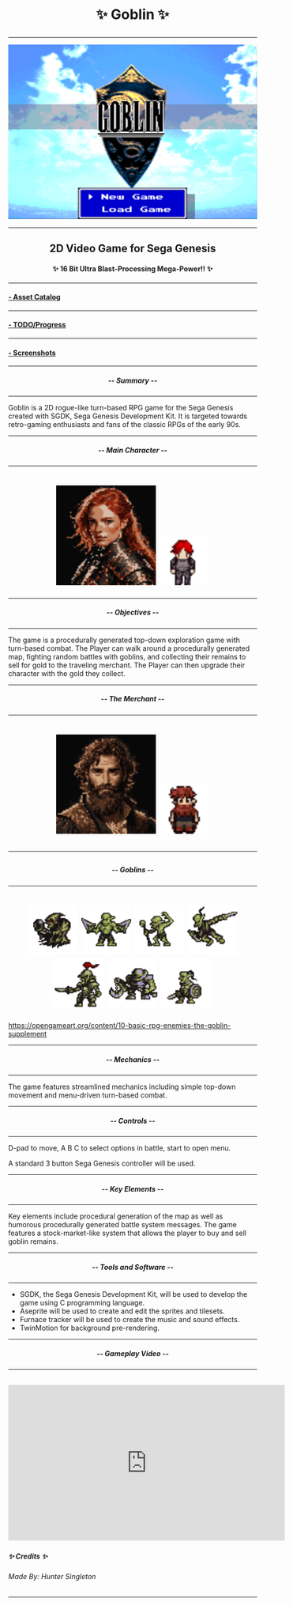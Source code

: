 

<h1 align = center>

 ✨ Goblin ✨

</h1>


----


![alt](./screenshots/goblinTitle2.png)


----
<h2 align = center>
  2D Video Game for Sega Genesis<br>
 </h2>
 <h4 align = center>
  ✨ 16 Bit Ultra Blast-Processing Mega-Power!! ✨
</h4>

----

#### [- Asset Catalog](AssetCatalogue.md)



----
#### [- TODO/Progress](TODO.md)

----
#### [- Screenshots](screenshots.md)
----

<h5 align = center>

 -- Summary --

</h5>

----

Goblin is a 2D rogue-like turn-based RPG game for the Sega Genesis created with SGDK, 
Sega Genesis Development Kit. It is targeted towards retro-gaming enthusiasts
and fans of the classic RPGs of the early 90s.

----
<h5 align = center>

-- Main Character -- 

</h5>

-----
<h1 align = center>

<img src="res/face2.png" width=40% height=40%>

<img  src="chara2_gifs/row_0.gif" width=20% height=20%>


</h1>

----
<h5 align = center> 

-- Objectives --

</h5>

----

The game is a procedurally generated top-down exploration game with turn-based combat. 
The Player can walk around a procedurally generated map, fighting random 
battles with goblins, and collecting their remains to sell for gold to the traveling merchant.
The Player can then upgrade their character with the gold they collect.


----
<h5 align = center>

-- The Merchant -- 

</h5>

-----
<h1 align = center>

<img src="res/face3.png" width=40% height=40%>
<img  src="merchant2_gifs/row_0.gif" width=20% height=20%>

<br>

----

<h5 align = center>

-- Goblins -- 

</h5>

----

<h1 align = center>
<img  src="goblins/row_0.gif" width=20% height=20%>
<img  src="goblins/row_1.gif" width=20% height=20%>
<img  src="goblins/row_2.gif" width=20% height=20%>
<img  src="goblins/row_3.gif" width=20% height=20%>
<br>
<img  src="goblins/row_4.gif" width=20% height=20%>
<img  src="goblins/row_5.gif" width=20% height=20%>
<img  src="goblins/row_6.gif" width=20% height=20%>


</h1>



https://opengameart.org/content/10-basic-rpg-enemies-the-goblin-supplement

----


<h5 align = center>

 -- Mechanics --
 
 </h5>

----

The game features streamlined mechanics including simple 
top-down movement and menu-driven turn-based combat.

----

<h5 align = center>

 -- Controls --

 </h5>

----
D-pad to move, A B C to select options in battle, start to open menu.

A standard 3 button Sega Genesis controller will be used. 

----



<h5 align = center>
 -- Key Elements --
</h5>

----

Key elements include procedural generation of the map as well as humorous 
procedurally generated battle system messages. The game features
a stock-market-like system that allows the player to buy and sell goblin 
remains.

----


<h5 align = center>
-- Tools and Software --
</h5>

----
- SGDK, the Sega Genesis Development Kit, will be used to develop the game using C programming language.
- Aseprite will be used to create and edit the sprites and tilesets.
- Furnace tracker will be used to create the music and sound effects.
- TwinMotion for background pre-rendering.

----    

<h5 align = center>
-- Gameplay Video --
</h5>

-----

<br>

<iframe width="560" height="315"
src="https://www.youtube.com/embed/h6Q1WIsB-4E" 
frameborder="0" 
allow="accelerometer; autoplay; encrypted-media; gyroscope; picture-in-picture" 
allowfullscreen></iframe>

<br>

##### ✨ Credits ✨

###### Made By: Hunter Singleton

----

